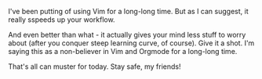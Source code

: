 I've been putting of using Vim for a long-long time. But as I can suggest, it really sspeeds up your workflow.

And even better than what - it actually gives your mind less stuff to worry about (after you conquer steep learning curve, of course). Give it a shot. I'm saying this as a non-believer in Vim and Orgmode for a long-long time.

That's all can muster for today. Stay safe, my friends!
